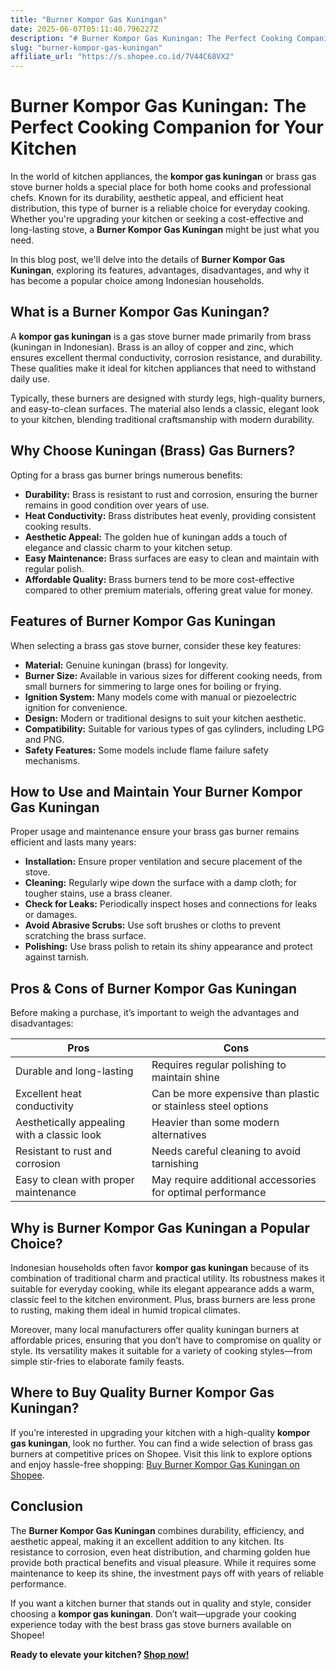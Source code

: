 ```yaml
---
title: "Burner Kompor Gas Kuningan"
date: 2025-06-07T05:11:40.796227Z
description: "# Burner Kompor Gas Kuningan: The Perfect Cooking Companion for Your Kitchen..."
slug: "burner-kompor-gas-kuningan"
affiliate_url: "https://s.shopee.co.id/7V44C68VX2"
---
```

# Burner Kompor Gas Kuningan: The Perfect Cooking Companion for Your Kitchen

In the world of kitchen appliances, the **kompor gas kuningan** or brass gas stove burner holds a special place for both home cooks and professional chefs. Known for its durability, aesthetic appeal, and efficient heat distribution, this type of burner is a reliable choice for everyday cooking. Whether you're upgrading your kitchen or seeking a cost-effective and long-lasting stove, a **Burner Kompor Gas Kuningan** might be just what you need. 

In this blog post, we'll delve into the details of **Burner Kompor Gas Kuningan**, exploring its features, advantages, disadvantages, and why it has become a popular choice among Indonesian households.

## What is a Burner Kompor Gas Kuningan?

A **kompor gas kuningan** is a gas stove burner made primarily from brass (kuningan in Indonesian). Brass is an alloy of copper and zinc, which ensures excellent thermal conductivity, corrosion resistance, and durability. These qualities make it ideal for kitchen appliances that need to withstand daily use. 

Typically, these burners are designed with sturdy legs, high-quality burners, and easy-to-clean surfaces. The material also lends a classic, elegant look to your kitchen, blending traditional craftsmanship with modern durability.

## Why Choose Kuningan (Brass) Gas Burners?

Opting for a brass gas burner brings numerous benefits:

- **Durability:** Brass is resistant to rust and corrosion, ensuring the burner remains in good condition over years of use.
- **Heat Conductivity:** Brass distributes heat evenly, providing consistent cooking results.
- **Aesthetic Appeal:** The golden hue of kuningan adds a touch of elegance and classic charm to your kitchen setup.
- **Easy Maintenance:** Brass surfaces are easy to clean and maintain with regular polish.
- **Affordable Quality:** Brass burners tend to be more cost-effective compared to other premium materials, offering great value for money.

## Features of Burner Kompor Gas Kuningan

When selecting a brass gas stove burner, consider these key features:

- **Material:** Genuine kuningan (brass) for longevity.
- **Burner Size:** Available in various sizes for different cooking needs, from small burners for simmering to large ones for boiling or frying.
- **Ignition System:** Many models come with manual or piezoelectric ignition for convenience.
- **Design:** Modern or traditional designs to suit your kitchen aesthetic.
- **Compatibility:** Suitable for various types of gas cylinders, including LPG and PNG.
- **Safety Features:** Some models include flame failure safety mechanisms.

## How to Use and Maintain Your Burner Kompor Gas Kuningan

Proper usage and maintenance ensure your brass gas burner remains efficient and lasts many years:

- **Installation:** Ensure proper ventilation and secure placement of the stove.
- **Cleaning:** Regularly wipe down the surface with a damp cloth; for tougher stains, use a brass cleaner.
- **Check for Leaks:** Periodically inspect hoses and connections for leaks or damages.
- **Avoid Abrasive Scrubs:** Use soft brushes or cloths to prevent scratching the brass surface.
- **Polishing:** Use brass polish to retain its shiny appearance and protect against tarnish.

## Pros & Cons of Burner Kompor Gas Kuningan

Before making a purchase, it’s important to weigh the advantages and disadvantages:

| Pros                                      | Cons                                         |
|--------------------------------------------|----------------------------------------------|
| Durable and long-lasting                 | Requires regular polishing to maintain shine |
| Excellent heat conductivity             | Can be more expensive than plastic or stainless steel options |
| Aesthetically appealing with a classic look | Heavier than some modern alternatives    |
| Resistant to rust and corrosion          | Needs careful cleaning to avoid tarnishing |
| Easy to clean with proper maintenance    | May require additional accessories for optimal performance |

## Why is Burner Kompor Gas Kuningan a Popular Choice?

Indonesian households often favor **kompor gas kuningan** because of its combination of traditional charm and practical utility. Its robustness makes it suitable for everyday cooking, while its elegant appearance adds a warm, classic feel to the kitchen environment. Plus, brass burners are less prone to rusting, making them ideal in humid tropical climates.

Moreover, many local manufacturers offer quality kuningan burners at affordable prices, ensuring that you don’t have to compromise on quality or style. Its versatility makes it suitable for a variety of cooking styles—from simple stir-fries to elaborate family feasts.

## Where to Buy Quality Burner Kompor Gas Kuningan?

If you’re interested in upgrading your kitchen with a high-quality **kompor gas kuningan**, look no further. You can find a wide selection of brass gas burners at competitive prices on Shopee. Visit this link to explore options and enjoy hassle-free shopping: [Buy Burner Kompor Gas Kuningan on Shopee](https://s.shopee.co.id/7V44C68VX2).

## Conclusion

The **Burner Kompor Gas Kuningan** combines durability, efficiency, and aesthetic appeal, making it an excellent addition to any kitchen. Its resistance to corrosion, even heat distribution, and charming golden hue provide both practical benefits and visual pleasure. While it requires some maintenance to keep its shine, the investment pays off with years of reliable performance.

If you want a kitchen burner that stands out in quality and style, consider choosing a **kompor gas kuningan**. Don’t wait—upgrade your cooking experience today with the best brass gas stove burners available on Shopee!

**Ready to elevate your kitchen? [Shop now!](https://s.shopee.co.id/7V44C68VX2)**